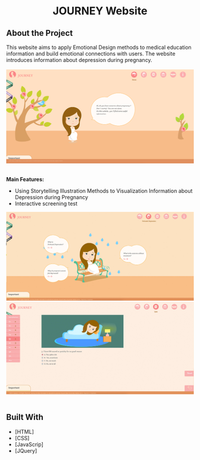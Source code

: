 
<h1 align="center" id="top">JOURNEY Website</h1>

## About the Project
This website aims to apply Emotional Design methods to medical education information and build emotional connections with users. The website introduces information about depression during pregnancy.
<br/>
<br/>
![](journey.jpg)
<br/><br/>

**Main Features:**

* Using Storytelling Illustration Methods to Visualization Information about Depression during Pregnancy 
* Interactive screening test<br/>

![](quiz-2.jpg)
![](quiz-3.jpg)
<br/>
<br/>

## Built With

- [HTML]
- [CSS]
- [JavaScrip]
- [JQuery]
